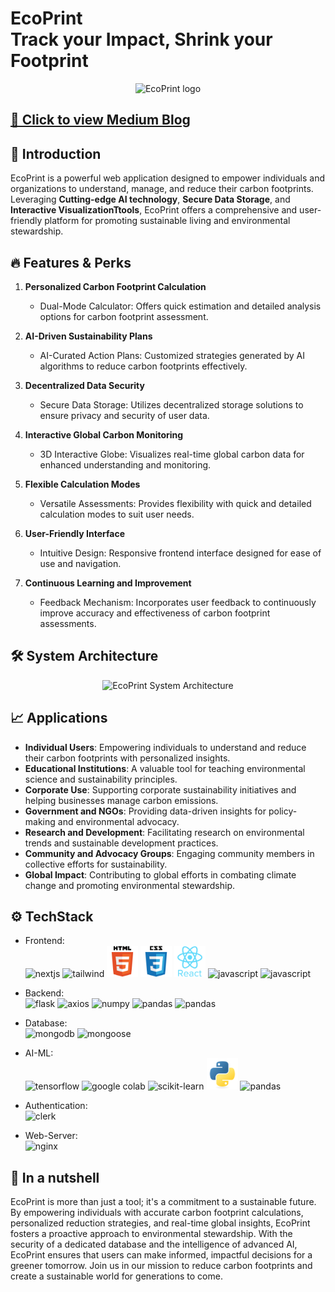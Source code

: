 # EcoPrint <br/> Track your Impact, Shrink your Footprint

<div align="center">
  <img src="https://github.com/user-attachments/assets/adb0aad3-906a-481d-856d-4a4c6469de34" alt="EcoPrint logo">
</div>

## [📝 Click to view Medium Blog](https://medium.com/@daspriyosmita2003/ecoprint-track-your-impact-shrink-your-footprint-15c5d55c6ee3)

## 🚀 Introduction

EcoPrint is a powerful web application designed to empower individuals and organizations to understand, manage, and reduce their carbon footprints. <br/>Leveraging <b>Cutting-edge AI technology</b>, <b>Secure Data Storage</b>, and <b>Interactive VisualizationTtools</b>, EcoPrint offers a comprehensive and user-friendly platform for promoting sustainable living and environmental stewardship.

## 🔥 Features & Perks

1. **Personalized Carbon Footprint Calculation**
   - Dual-Mode Calculator: Offers quick estimation and detailed analysis options for carbon footprint assessment.

2. **AI-Driven Sustainability Plans**
   - AI-Curated Action Plans: Customized strategies generated by AI algorithms to reduce carbon footprints effectively.

3. **Decentralized Data Security**
   - Secure Data Storage: Utilizes decentralized storage solutions to ensure privacy and security of user data.

4. **Interactive Global Carbon Monitoring**
   - 3D Interactive Globe: Visualizes real-time global carbon data for enhanced understanding and monitoring.

5. **Flexible Calculation Modes**
   - Versatile Assessments: Provides flexibility with quick and detailed calculation modes to suit user needs.

6. **User-Friendly Interface**
   - Intuitive Design: Responsive frontend interface designed for ease of use and navigation.

7. **Continuous Learning and Improvement**
    - Feedback Mechanism: Incorporates user feedback to continuously improve accuracy and effectiveness of carbon footprint assessments.

## 🛠 System Architecture
<div align="center">
  <img src="https://github.com/user-attachments/assets/1605f051-8c6c-40aa-8dfc-58067f6f7885" alt="EcoPrint System Architecture">
</div>

## 📈 Applications

- **Individual Users**: Empowering individuals to understand and reduce their carbon footprints with personalized insights.
- **Educational Institutions**: A valuable tool for teaching environmental science and sustainability principles.
- **Corporate Use**: Supporting corporate sustainability initiatives and helping businesses manage carbon emissions.
- **Government and NGOs**: Providing data-driven insights for policy-making and environmental advocacy.
- **Research and Development**: Facilitating research on environmental trends and sustainable development practices.
- **Community and Advocacy Groups**: Engaging community members in collective efforts for sustainability.
- **Global Impact**: Contributing to global efforts in combating climate change and promoting environmental stewardship.

## ⚙️ TechStack

- Frontend:</br> <img src="https://www.datocms-assets.com/98835/1684410508-image-7.png" alt="nextjs" width="50" height="50"/> <img src="https://www.vectorlogo.zone/logos/tailwindcss/tailwindcss-icon.svg" alt="tailwind" width="50" height="50"/> <img src="https://raw.githubusercontent.com/devicons/devicon/master/icons/html5/html5-original-wordmark.svg" alt="html5" width="50" height="50"/> <img src="https://raw.githubusercontent.com/devicons/devicon/master/icons/css3/css3-original-wordmark.svg" alt="css3" width="50" height="50"/> <img src="https://raw.githubusercontent.com/devicons/devicon/master/icons/react/react-original-wordmark.svg" alt="react" width="50" height="50"/> <img src="https://cdn.worldvectorlogo.com/logos/javascript-1.svg" alt="javascript" width="40" height="40"/> <img src="https://global.discourse-cdn.com/standard17/uploads/threejs/original/2X/e/e4f86d2200d2d35c30f7b1494e96b9595ebc2751.png" alt="javascript" width="40" height="40"/>

 - Backend:</br> <img src="https://www.vectorlogo.zone/logos/pocoo_flask/pocoo_flask-icon.svg" alt="flask" width="50" height="50"/> <img src="https://user-images.githubusercontent.com/8939680/57233884-20344080-6fe5-11e9-8df3-0df1282e1574.png" alt="axios" width="100" height="40"/> <img src="https://cdn.worldvectorlogo.com/logos/numpy-1.svg" alt="numpy" width="50" height="50"/> <img src="https://cdn.worldvectorlogo.com/logos/pandas.svg" alt="pandas" width="50" height="50"/> <img src="https://static.vecteezy.com/system/resources/thumbnails/022/227/366/small_2x/openai-chatgpt-logo-icon-free-png.png" alt="pandas" width="50" height="50"/>  

- Database:</br> <img src="https://cdn.worldvectorlogo.com/logos/mongodb-icon-1.svg" alt="mongodb" width="70" height="70"/> <img src="https://media.licdn.com/dms/image/D4D12AQEk8opKsyHhRQ/article-cover_image-shrink_720_1280/0/1693917399837?e=2147483647&v=beta&t=6LPN-E9p8k_59NMv17edpwj8ofRzcXd_vlmlFoc1fLw" alt="mongoose" width="80" height="80"/>

- AI-ML:</br> <img src="https://hackr.io/tutorials/learn-tensorflow/og_image" alt="tensorflow" width="50" height="50"/> <img src="https://res.cloudinary.com/startup-grind/image/upload/c_fill,w_500,h_500,g_center/c_fill,dpr_2.0,f_auto,g_center,q_auto:good/v1/gcs/platform-data-dsc/events/Google_Colaboratory_SVG_Logo.svg.png" alt="google colab" width="50" height="50"/> <img src="https://upload.wikimedia.org/wikipedia/commons/thumb/0/05/Scikit_learn_logo_small.svg/260px-Scikit_learn_logo_small.svg.png" alt="scikit-learn" width="85" height="40"/> <img src="https://raw.githubusercontent.com/devicons/devicon/master/icons/python/python-original.svg" alt="python" width="50" height="50"/> <img src="https://cdn.worldvectorlogo.com/logos/pandas.svg" alt="pandas" width="50" height="50"/>

- Authentication: <br/> <img src="https://elysiajs.com/assets/clerk.webp" alt="clerk" width="40" height="40"/>

- Web-Server: <br/> <img src="https://www.svgrepo.com/show/373924/nginx.svg" alt="nginx" width="50" height="55"/>

## 💫 In a nutshell
EcoPrint is more than just a tool; it's a commitment to a sustainable future. By empowering individuals with accurate carbon footprint calculations, personalized reduction strategies, and real-time global insights, EcoPrint fosters a proactive approach to environmental stewardship. With the security of a dedicated database and the intelligence of advanced AI, EcoPrint ensures that users can make informed, impactful decisions for a greener tomorrow. Join us in our mission to reduce carbon footprints and create a sustainable world for generations to come.
